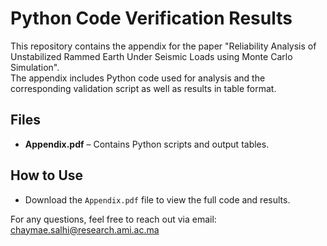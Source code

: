 # Python Code Verification Results  
This repository contains the appendix for the paper "Reliability Analysis of Unstabilized Rammed Earth Under Seismic Loads using Monte Carlo Simulation".  
The appendix includes Python code used for analysis and the corresponding validation script as well as results in table format.  

## Files  
- **Appendix.pdf** – Contains Python scripts and output tables.  

## How to Use  
- Download the `Appendix.pdf` file to view the full code and results.  

For any questions, feel free to reach out via email: chaymae.salhi@research.ami.ac.ma  
